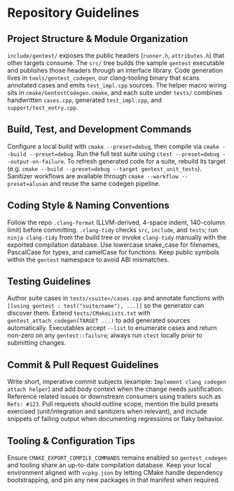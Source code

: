 # Repository Guidelines

## Project Structure & Module Organization
`include/gentest/` exposes the public headers (`runner.h`, `attributes.h`) that other targets consume. The `src/` tree builds the sample `gentest` executable and publishes those headers through an interface library. Code generation lives in `tools/gentest_codegen`, our clang-tooling binary that scans annotated cases and emits `test_impl.cpp` sources. The helper macro wiring sits in `cmake/GentestCodegen.cmake`, and each suite under `tests/` combines handwritten `cases.cpp`, generated `test_impl.cpp`, and `support/test_entry.cpp`.

## Build, Test, and Development Commands
Configure a local build with `cmake --preset=debug`, then compile via `cmake --build --preset=debug`. Run the full test suite using `ctest --preset=debug --output-on-failure`. To refresh generated code for a suite, rebuild its target (e.g. `cmake --build --preset=debug --target gentest_unit_tests`). Sanitizer workflows are available through `cmake --workflow --preset=alusan` and reuse the same codegen pipeline.

## Coding Style & Naming Conventions
Follow the repo `.clang-format` (LLVM-derived, 4-space indent, 140-column limit) before committing. `.clang-tidy` checks `src`, `include`, and `tests`; run `ninja clang-tidy` from the build tree or invoke `clang-tidy` manually with the exported compilation database. Use lowercase snake_case for filenames, PascalCase for types, and camelCase for functions. Keep public symbols within the `gentest` namespace to avoid ABI mismatches.

## Testing Guidelines
Author suite cases in `tests/<suite>/cases.cpp` and annotate functions with `[[using gentest : test("suite/name"), ...]]` so the generator can discover them. Extend `tests/CMakeLists.txt` with `gentest_attach_codegen(TARGET ...)` to add generated sources automatically. Executables accept `--list` to enumerate cases and return non-zero on any `gentest::failure`; always run `ctest` locally prior to submitting changes.

## Commit & Pull Request Guidelines
Write short, imperative commit subjects (example: `Implement clang codegen attach helper`) and add body context when the change needs justification. Reference related issues or downstream consumers using trailers such as `Refs: #123`. Pull requests should outline scope, mention the build presets exercised (unit/integration and sanitizers when relevant), and include snippets of failing output when documenting regressions or flaky behavior.

## Tooling & Configuration Tips
Ensure `CMAKE_EXPORT_COMPILE_COMMANDS` remains enabled so `gentest_codegen` and tooling share an up-to-date compilation database. Keep your local environment aligned with `vcpkg.json` by letting CMake handle dependency bootstrapping, and pin any new packages in that manifest when required.
